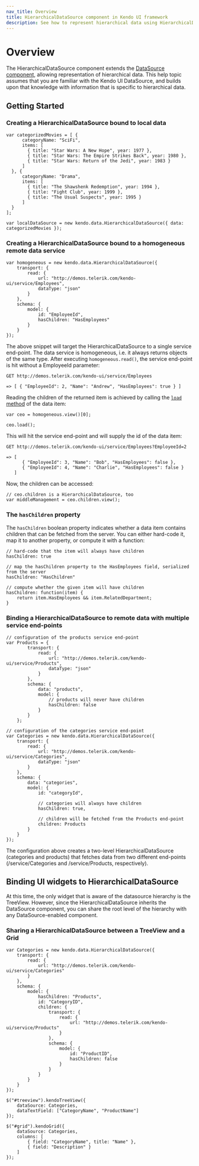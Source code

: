 ```yaml
---
nav_title: Overview
title: HierarchicalDataSource component in Kendo UI framework
description: See how to represent hierarchical data using HierarchicalDataSource component, an extension of Kendo UI DataSource.
---
```


# Overview

The HierarchicalDataSource component extends the [DataSource component](/api/framework/datasource), allowing
representation of hierarchical data. This help topic assumes that you are familiar with the
Kendo UI DataSource, and builds upon that knowledge with information that is specific to
hierarchical data.

## Getting Started

### Creating a HierarchicalDataSource bound to local data

    var categorizedMovies = [ {
          categoryName: "SciFi",
          items: [
            { title: "Star Wars: A New Hope", year: 1977 },
            { title: "Star Wars: The Empire Strikes Back", year: 1980 },
            { title: "Star Wars: Return of the Jedi", year: 1983 }
          ]
      }, {
          categoryName: "Drama",
          items: [
            { title: "The Shawshenk Redemption", year: 1994 },
            { title: "Fight Club", year: 1999 },
            { title: "The Usual Suspects", year: 1995 }
          ]
      }
    ];

    var localDataSource = new kendo.data.HierarchicalDataSource({ data: categorizedMovies });

### Creating a HierarchicalDataSource bound to a homogeneous remote data service

    var homogeneous = new kendo.data.HierarchicalDataSource({
        transport: {
            read: {
                url: "http://demos.telerik.com/kendo-ui/service/Employees",
                dataType: "json"
            }
        },
        schema: {
            model: {
                id: "EmployeeId",
                hasChildren: "HasEmployees"
            }
        }
    });

The above snippet will target the HierarchicalDataSource to a single service end-point.
The data service is homogeneous, i.e. it always returns objects of the same type.
After executing `homogeneous.read()`, the service end-point is hit without a EmployeeId parameter:

    GET http://demos.telerik.com/kendo-ui/service/Employees

    => [ { "EmployeeId": 2, "Name": "Andrew", "HasEmployees": true } ]

Reading the children of the returned item is achieved by calling the [`load` method](/api/framework/node#load) of the data item:

    var ceo = homogeneous.view()[0];

    ceo.load();

This will hit the service end-point and will supply the id of the data item:

    GET http://demos.telerik.com/kendo-ui/service/Employees?EmployeeId=2

    => [
          { "EmployeeId": 3, "Name": "Bob", "HasEmployees": false },
          { "EmployeeId": 4, "Name": "Charlie", "HasEmployees": false }
       ]

Now, the children can be accessed:

    // ceo.children is a HierarchicalDataSource, too
    var middleManagement = ceo.children.view();


### The `hasChildren` property

The `hasChildren` boolean property indicates whether a data item contains children that can be fetched from the server.
You can either hard-code it, map it to another property, or compute it with a function:

    // hard-code that the item will always have children
    hasChildren: true

    // map the hasChildren property to the HasEmployees field, serialized from the server
    hasChildren: "HasChildren"

    // compute whether the given item will have children
    hasChildren: function(item) {
        return item.HasEmployees && item.RelatedDepartment;
    }

### Binding a HierarchicalDataSource to remote data with multiple service end-points

    // configuration of the products service end-point
    var Products = {
            transport: {
                read: {
                    url: "http://demos.telerik.com/kendo-ui/service/Products",
                    dataType: "json"
                }
            },
            schema: {
                data: "products",
                model: {
                    // products will never have children
                    hasChildren: false
                }
            }
        };

    // configuration of the categories service end-point
    var Categories = new kendo.data.HierarchicalDataSource({
        transport: {
            read: {
                url: "http://demos.telerik.com/kendo-ui/service/Categories",
                dataType: "json"
            }
        },
        schema: {
            data: "categories",
            model: {
                id: "categoryId",

                // categories will always have children
                hasChildren: true,

                // children will be fetched from the Products end-point
                children: Products
            }
        }
    });

The configuration above creates a two-level HierarchicalDataSource (categories and products) that
fetches data from two different end-points (/service/Categories and /service/Products, respectively).

## Binding UI widgets to HierarchicalDataSource

At this time, the only widget that is aware of the datasource hierarchy is the TreeView. However,
since the HierarchicalDataSource inherits the DataSource component, you can share the root level of
the hierarchy with any DataSource-enabled component.

### Sharing a HierarchicalDataSource between a TreeView and a Grid

    var Categories = new kendo.data.HierarchicalDataSource({
        transport: {
            read: {
                url: "http://demos.telerik.com/kendo-ui/service/Categories"
            }
        },
        schema: {
            model: {
                hasChildren: "Products",
                id: "CategoryID",
                children: {
                    transport: {
                        read: {
                            url: "http://demos.telerik.com/kendo-ui/service/Products"
                        }
                    },
                    schema: {
                        model: {
                            id: "ProductID",
                            hasChildren: false
                        }
                    }
                }
            }
        }
    });

    $("#treeview").kendoTreeView({
        dataSource: Categories,
        dataTextField: ["CategoryName", "ProductName"]
    });

    $("#grid").kendoGrid({
        dataSource: Categories,
        columns: [
            { field: "CategoryName", title: "Name" },
            { field: "Description" }
        ]
    });

